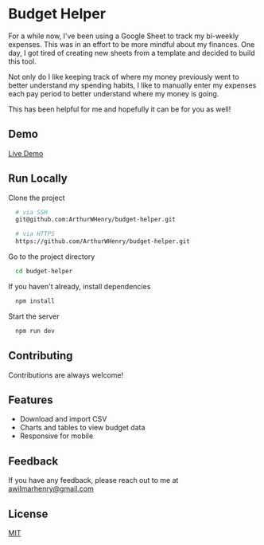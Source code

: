 # Budget Helper

For a while now, I've been using a Google Sheet to track my bi-weekly expenses. This was in an effort to be more mindful about my finances. One day, I got tired of creating new sheets from a template and decided to build this tool.

Not only do I like keeping track of where my money previously went to better understand my spending habits, I like to manually enter my expenses each pay period to better understand where my money is going.

This has been helpful for me and hopefully it can be for you as well!

## Demo

[Live Demo](https://budget-helper-eight.vercel.app/)

## Run Locally

Clone the project

```bash
  # via SSH
  git@github.com:ArthurWHenry/budget-helper.git

  # via HTTPS
  https://github.com/ArthurWHenry/budget-helper.git
```

Go to the project directory

```bash
  cd budget-helper
```

If you haven't already, install dependencies

```bash
  npm install
```

Start the server

```bash
  npm run dev
```

## Contributing

Contributions are always welcome!

## Features

- Download and import CSV
- Charts and tables to view budget data
- Responsive for mobile

## Feedback

If you have any feedback, please reach out to me at awilmarhenry@gmail.com

## License

[MIT](https://choosealicense.com/licenses/mit/)
